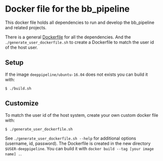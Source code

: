 # Docker file for the bb_pipeline

This docker file holds all dependencies to run and develop the bb_pipeline and related projects.

There is a general [Dockerfile](Dockerfile) for all the dependencies. 
And the `./generate_user_dockerfile.sh`  to create a Dockerfile to match the user id of the host user.

## Setup

If the image `deeppipeline/ubuntu-16.04` does not exists you can build it with:

```
$ ./build.sh
```

## Customize

To match the user id of the host system, create your own custom docker file with:

```
$ ./generate_user_dockerfile.sh
```

See `./generate_user_dockerfile.sh --help` for additional options (username, id, password).
The Dockerfile is created in the new directory `$USER-deeppipeline`. You can build it with
`docker build --tag [your image name] .`.
